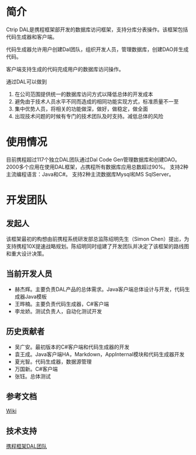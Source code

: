 # 简介
Ctrip DAL是携程框架部开发的数据库访问框架，支持分库分表操作。该框架包括代码生成器和客户端。

代码生成器允许用户创建Dal团队，组织开发人员，管理数据库，创建DAO并生成代码。

客户端支持生成的代码完成用户的数据库访问操作。

通过DAL可以做到

1. 在公司范围提供统一的数据库访问方式以降低总体的开发成本
2. 避免由于技术人员水平不同而造成的相同功能实现方式，标准质量不一至
3. 集中优势人员，将相关的功能做深，做好，做稳定，做全面
4. 出现技术问题的时候有专门的技术团队及时支持。减低总体的风险

# 使用情况
目前携程超过117个独立DAL团队通过Dal Code Gen管理数据库和创建DAO。
2000多个应用在使用DAL框架，占携程所有数据库应用总数超过90%。
支持2种主流编程语言：Java和C#。
支持2种主流数据库Mysql和MS SqlServer。

# 开发团队
## 发起人
该框架最初的构想由前携程系统研发部总监陈绍明先生（Simon Chen）提出，为支持携程10X提速战略规划。陈绍明同时组建了开发团队并决定了该框架的路线图和重大设计决策。
## 当前开发人员
* 赫杰辉。主要负责DAL产品的总体需求。Java客户端总体设计与开发，代码生成器Java模板
* 王晔楠。主要负责代码生成器，C#客户端
* 李龙娇。测试负责人，自动化测试开发

## 历史贡献者
* 吴广安。最初版本的C#客户端和代码生成器的开发
* 袁王成。Java客户端HA，Markdown，AppInternal模块和代码生成器开发
* 夏光智。代码生成器，数据源管理
* 万国新。C#客户端
* 张钰。总体测试

## 参考文档
[Wiki](https://github.com/ctripcorp/dal/wiki)

## 技术支持
[携程框架DAL团队](mailto:rdfxdal@Ctrip.com)
